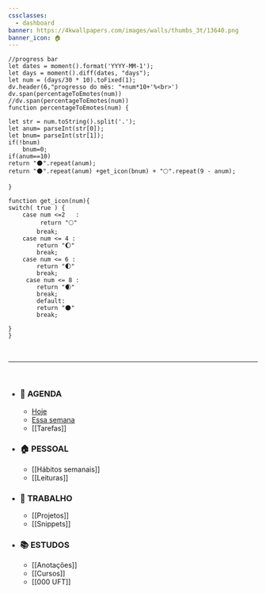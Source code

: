 ```yaml
---
cssclasses:
  - dashboard
banner: https://4kwallpapers.com/images/walls/thumbs_3t/13640.png
banner_icon: 🏠
---
```

```dataviewjs
//progress bar
let dates = moment().format('YYYY-MM-1');
let days = moment().diff(dates, "days");
let num = (days/30 * 10).toFixed(1);
dv.header(6,"progresso do mês: "+num*10+'%<br>')
dv.span(percentageToEmotes(num))
//dv.span(percentageToEmotes(num))
function percentageToEmotes(num) {

let str = num.toString().split('.');
let anum= parseInt(str[0]);
let bnum= parseInt(str[1]);
if(!bnum)
	bnum=0;	
if(anum==10)
return "🌑".repeat(anum);
return "🌑".repeat(anum) +get_icon(bnum) + "🌕".repeat(9 - anum);

}

function get_icon(num){
switch( true ) {
    case num <=2   :
		 return "🌕"
        break;
    case num <= 4 :
		return "🌔"
        break;   
    case num <= 6 : 
		return "🌓"
        break;
	 case num <= 8 : 
		return "🌒"
        break;
		default:
		return "🌑"
        break;
		
}
}
```

<br>

---

<br>

- ### 📅 **AGENDA**
	- [Hoje](obsidian://advanced-uri?vault=diogo-obsidian-main&daily=true)
	- [Essa semana](obsidian://advanced-uri?vault=diogo-obsidian-main&commandid=calendar%253Aopen-weekly-note=true)
	- [[Tarefas]]
- ### 🏠 **PESSOAL**
	- [[Hábitos semanais]]
	- [[Leituras]]
- ### 💼 **TRABALHO**
	- [[Projetos]]
	- [[Snippets]]
-  ### 📚 **ESTUDOS** 
	- [[Anotações]]
	- [[Cursos]]
	- [[000 UFT]]

